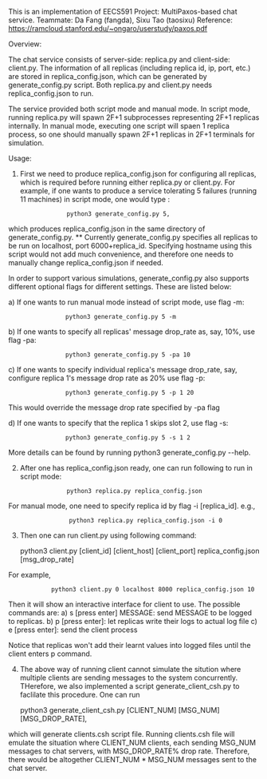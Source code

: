 This is an implementation of EECS591 Project: MultiPaxos-based chat service.
Teammate: Da Fang (fangda), Sixu Tao (taosixu)
Reference: https://ramcloud.stanford.edu/~ongaro/userstudy/paxos.pdf


Overview:

The chat service consists of server-side: replica.py and client-side: client.py.
The information of all replicas (including replica id, ip, port, etc.) are stored
in replica_config.json, which can be generated by generate_config.py script. 
Both replica.py and client.py needs replica_config.json to run.

The service provided both script mode and manual mode. In script mode, running
replica.py will spawn 2F+1 subprocesses representing 2F+1 replicas internally.
In manual mode, executing one script will spaen 1 replica process, so one should
manually spawn 2F+1 replicas in 2F+1 terminals for simulation.


Usage:

1. First we need to produce replica_config.json for configuring all replicas,
which is required before running either replica.py or client.py.
For example, if one wants to produce a service tolerating 5 failures (running
11 machines) in script mode, one would type :

                    python3 generate_config.py 5,

which produces replica_config.json in the same directory of generate_config.py.
** Currently generate_config.py specifies all replicas to be run on localhost,
port 6000+replica_id. Specifying hostname using this script would not add much
convenience, and therefore one needs to manually change replica_config.json if needed.

In order to support various simulations, generate_config.py also supports 
different optional flags for different settings. These are listed below:

a) If one wants to run manual mode instead of script mode, use flag -m:
                    
                    python3 generate_config.py 5 -m

b) If one wants to specify all replicas' message drop_rate as, say, 10%, use flag -pa:

                    python3 generate_config.py 5 -pa 10

c) If one wants to specify individual replica's message drop_rate, say, configure
replica 1's message drop rate as 20% use flag -p:

                    python3 generate_config.py 5 -p 1 20 

This would override the message drop rate specified by -pa flag

d) If one wants to specify that the replica 1 skips slot 2, use flag -s:
            
                    python3 generate_config.py 5 -s 1 2 

More details can be found by running python3 generate_config.py --help.

2. After one has replica_config.json ready, one can run following to run in script mode:

                    python3 replica.py replica_config.json

For manual mode, one need to specify replica id by flag -i [replica_id]. e.g.,
                    
                     python3 replica.py replica_config.json -i 0

3. Then one can run client.py using following command:
    
    python3 client.py [client_id] [client_host] [client_port] replica_config.json [msg_drop_rate]

For example,
    
                python3 client.py 0 localhost 8000 replica_config.json 10

Then it will show an interactive interface for client to use.
The possible commands are:
a) s [press enter] MESSAGE: send MESSAGE to be logged to replicas.
b) p [press enter]:         let replicas write their logs to actual log file
c) e [press enter]:         send the client process

Notice that replicas won't add their learnt values into logged files until
the client enters p command.

4. The above way of running client cannot simulate the sitution where multiple
clients are sending messages to the system concurrently. THerefore, we also
implemented a script generate_client_csh.py to faclilate this procedure.
One can run

    python3 generate_client_csh.py [CLIENT_NUM] [MSG_NUM] [MSG_DROP_RATE],

which will generate clients.csh script file. Running clients.csh file will emulate
the situation where CLIENT_NUM clients, each sending MSG_NUM messages to chat
servers, with MSG_DROP_RATE% drop rate. Therefore, there would be altogether
CLIENT_NUM * MSG_NUM messages sent to the chat server.
